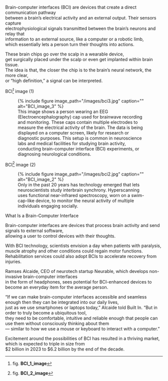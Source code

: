 Brain-computer interfaces (BCI) are devices that create a direct communication pathway  
between a brain’s electrical activity and an external output. Their sensors capture  
electrophysiological signals transmitted between the brain’s neurons and relay that  
information to an external source, like a computer or a robotic limb,  
which essentially lets a person turn their thoughts into actions.

These brain chips go over the scalp in a wearable device,  
get surgically placed under the scalp or even get implanted within brain tissue.  
The idea is that, the closer the chip is to the brain’s neural network, the more clear,  
or “high definition,” a signal can be interpreted.  

BCI[^1] image (1)
<figure id="fig:BCI3">
{% include figure image_path="/images/bci3.jpg" caption="" alt="BCI_image_3" %}
<figcaption>
This image shows a person wearing an EEG (Electroencephalography) cap used for brainwave recording and monitoring.  
These caps contain multiple electrodes to measure the electrical activity of the brain.  
The data is being displayed on a computer screen, likely for research or diagnostic purposes.  
This setup is common in neuroscience labs and medical facilities for studying brain activity,  
conducting brain-computer interface (BCI) experiments, or diagnosing neurological conditions.
</figcaption>
</figure>

BCI[^2] image (2)
<figure id="fig:BCI2">
{% include figure image_path="/images/bci2.jpg" caption="" alt="BCI_image_2" %}
<figcaption>
Only in the past 20 years has technology emerged that lets neuroscientists study interbrain synchrony.  
Hyperscanning uses functional near-infrared spectroscopy, worn on a swim-cap-like device,  
to monitor the neural activity of multiple individuals engaging socially.
</figcaption>
</figure>

What Is a Brain-Computer Interface

Brain-computer interfaces are devices that process brain activity and send signals to external software,  
allowing a user to control devices with their thoughts.

With BCI technology, scientists envision a day when patients with paralysis,  
muscle atrophy and other conditions could regain motor functions.  
Rehabilitation services could also adopt BCIs to accelerate recovery from injuries.

Ramses Alcaide, CEO of neurotech startup Neurable, which develops non-invasive brain-computer interfaces  
in the form of headphones, sees potential for BCI-enhanced devices to become an everyday item for the average person.

“If we can make brain-computer interfaces accessible and seamless enough then they can be integrated into our daily lives,  
just as we use smartphones or laptops today,” Alcaide told Built In. “But in order to truly become a ubiquitous tool,  
they need to be comfortable, intuitive and reliable enough that people can use them without consciously thinking about them  
— similar to how we use a mouse or keyboard to interact with a computer.”

Excitement around the possibilities of BCI has resulted in a thriving market, which is expected to triple in size from  
$2 billion in 2023 to $6.2 billion by the end of the decade.

[^1]: fig. **BCI_1_image**

[^2]: fig. **BCI_2_image**
